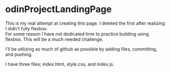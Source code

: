 # odinProjectLandingPage

This is my real attempt at creating this page. I deleted the first after realizing I didn't fully flexbox.  
For some reason I have not dedicated time to practice building using flexbox. This will be a much needed challenge.

I'll be utilizing as much of github as possible by adding files, committing, and pushing.

I have three files; index.html, style.css, and index.js.
